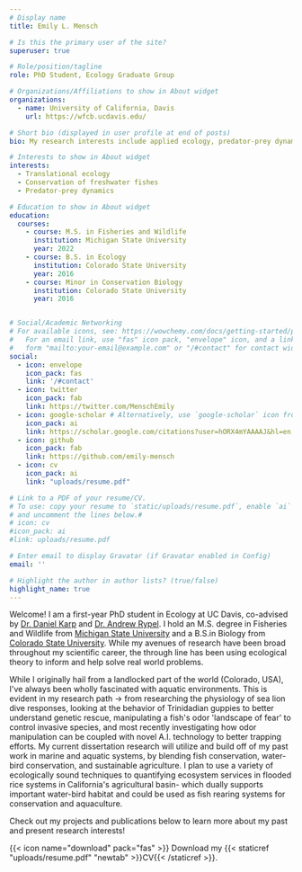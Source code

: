 ```yaml
---
# Display name
title: Emily L. Mensch

# Is this the primary user of the site?
superuser: true

# Role/position/tagline
role: PhD Student, Ecology Graduate Group 

# Organizations/Affiliations to show in About widget
organizations:
  - name: University of California, Davis
    url: https://wfcb.ucdavis.edu/

# Short bio (displayed in user profile at end of posts)
bio: My research interests include applied ecology, predator-prey dynamics, and aquatic conservation.

# Interests to show in About widget
interests:
  - Translational ecology
  - Conservation of freshwater fishes
  - Predator-prey dynamics

# Education to show in About widget
education:
  courses:
    - course: M.S. in Fisheries and Wildlife
      institution: Michigan State University
      year: 2022
    - course: B.S. in Ecology
      institution: Colorado State University
      year: 2016
    - course: Minor in Conservation Biology
      institution: Colorado State University
      year: 2016


# Social/Academic Networking
# For available icons, see: https://wowchemy.com/docs/getting-started/page-builder/#icons
#   For an email link, use "fas" icon pack, "envelope" icon, and a link in the
#   form "mailto:your-email@example.com" or "/#contact" for contact widget.
social:
  - icon: envelope
    icon_pack: fas
    link: '/#contact'
  - icon: twitter
    icon_pack: fab
    link: https://twitter.com/MenschEmily
  - icon: google-scholar # Alternatively, use `google-scholar` icon from `ai` icon pack
    icon_pack: ai
    link: https://scholar.google.com/citations?user=hORX4mYAAAAJ&hl=en
  - icon: github
    icon_pack: fab
    link: https://github.com/emily-mensch
  - icon: cv
    icon_pack: ai
    link: "uploads/resume.pdf"

# Link to a PDF of your resume/CV.
# To use: copy your resume to `static/uploads/resume.pdf`, enable `ai` icons in `params.toml`,
# and uncomment the lines below.#
# icon: cv
#icon_pack: ai
#link: uploads/resume.pdf

# Enter email to display Gravatar (if Gravatar enabled in Config)
email: ''

# Highlight the author in author lists? (true/false)
highlight_name: true
---
```


Welcome! I am a first-year PhD student in Ecology at UC Davis, co-advised by [Dr. Daniel Karp](https://karp.ucdavis.edu/) and [Dr. Andrew Rypel](https://sites.google.com/view/rypel-lab/home). I hold an M.S. degree in Fisheries and Wildlife from [Michigan State University](https://www.canr.msu.edu/fw/) and a B.S.in Biology from [Colorado State University](https://www.biology.colostate.edu/). While my avenues of research have been broad throughout my scientific career, the through line has been using ecological theory to inform and help solve real world problems.

While I originally hail from a landlocked part of the world (Colorado, USA), I've always been wholly fascinated with aquatic environments. This is evident in my research path -> from researching the physiology of sea lion dive responses, looking at the behavior of Trinidadian guppies to better understand genetic rescue, manipulating a fish's odor 'landscape of fear' to control invasive species, and most recently investigating how odor manipulation can be coupled with novel A.I. technology to better trapping efforts. My current dissertation research will utilize and build off of my past work in marine and aquatic systems, by blending fish conservation, water-bird conservation, and sustainable agriculture. I plan to use a variety of ecologically sound techniques to quantifying ecosystem services in flooded rice systems in California's agricultural basin- which dually supports important water-bird habitat and could be used as fish rearing systems for conservation and aquaculture. 

Check out my projects and publications below to learn more about my past and present research interests!

{{< icon name="download" pack="fas" >}} Download my {{< staticref "uploads/resume.pdf" "newtab" >}}CV{{< /staticref >}}.
